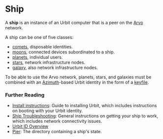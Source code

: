 # Ship

A **ship** is an instance of an Urbit computer that is a peer on the [Arvo](/glossary/arvo) network.

A ship can be one of five classes:

- [comets](/glossary/comet), disposable identities.
- [moons](/glossary/moon), connected devices subordinated to a ship.
- [planets](/glossary/planet), individual users.
- [stars](/glossary/star), network infrastructure nodes.
- [galaxy](/glossary/galaxy), also network infrastructure nodes.

To be able to use the Arvo network, planets, stars, and galaxies must be combined with an [Azimuth](/glossary/azimuth)-based Urbit identity in the form of a [keyfile](/glossary/keyfile).

### Further Reading

- [Install instructions](/manual/getting-started): Guide to installing Urbit, which includes instructions on booting with your Urbit identity.
- [Ship Troubleshooting](https://urbit.org/using/os/ship-troubleshooting): General instructions on getting your ship to work, which includes network connectivity issues.
- [Urbit ID Overview](https://urbit.org/overview/urbit-id)
- [Pier](/glossary/pier): The directory containing a ship's state.
